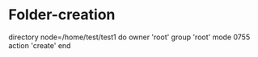 # Folder-creation
directory node=/home/test/test1 do
    owner 'root'
    group 'root'
    mode 0755
    action 'create'
  end
